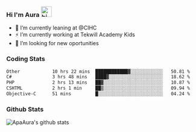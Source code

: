### Hi I'm Aura <img src="https://user-images.githubusercontent.com/1303154/88677602-1635ba80-d120-11ea-84d8-d263ba5fc3c0.gif" width="28px" alt="hi">

- 🔭 I’m currently leaning at @CIHC
- ⚡ I’m currently working at Tekwill Academy Kids
- 🤔 I’m looking for new oportunities


### Coding Stats

<!--START_SECTION:waka-->

```txt
Other            10 hrs 22 mins  ████████████▓░░░░░░░░░░░░   50.81 %
C#               3 hrs 48 mins   ████▓░░░░░░░░░░░░░░░░░░░░   18.62 %
PHP              2 hrs 13 mins   ██▓░░░░░░░░░░░░░░░░░░░░░░   10.87 %
CSHTML           2 hrs 1 min     ██▒░░░░░░░░░░░░░░░░░░░░░░   09.94 %
Objective-C      51 mins         █░░░░░░░░░░░░░░░░░░░░░░░░   04.24 %
```

<!--END_SECTION:waka-->

### Github Stats

![ApaAura's github stats](https://github-readme-stats.vercel.app/api?username=ApaAura&count_private=true&theme=tokyonight&hide=contribs,prs)
